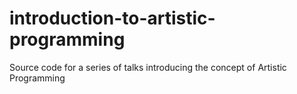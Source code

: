 # introduction-to-artistic-programming
Source code for a series of talks introducing the concept of Artistic Programming
